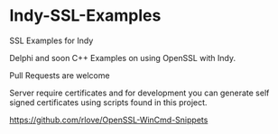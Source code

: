 # Indy-SSL-Examples
SSL Examples for Indy

Delphi and soon C++ Examples on using OpenSSL with Indy.

Pull Requests are welcome

Server require certificates and for development you can generate self signed certificates using scripts found in this project.

https://github.com/rlove/OpenSSL-WinCmd-Snippets
